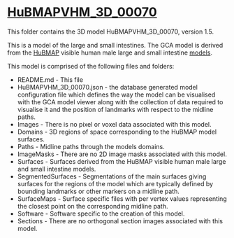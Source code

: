 # [HuBMAPVHM_3D_00070](HuBMAPVHM_3D_00070)

This folder contains the 3D model HuBMAPVHM_3D_00070, version 1.5.

This is a model of the large and small intestines.
The GCA model is derived from the [HuBMAP](https://hubmapconsortium.org/)
visible human male large and small intestine
[models](https://humanatlas.io/3d-reference-library?version=1.1).

This model is comprised of the following files and folders:

* README.md - This file
* HuBMAPVHM_3D_00070.json - the database generated model configuration file
  which defines the way the model can be visualised with the GCA model viewer
  along with the collection of data required to visualise it and the position
  of landmarks with respect to the midline paths.
* Images - There is no pixel or voxel data associated with this model.
* Domains - 3D regions of space corresponding to the HuBMAP model surfaces.
* Paths - Midline paths through the models domains.
* ImageMasks - There are no 2D image masks associated with this model.
* Surfaces - Surfaces derived from the HuBMAP visible human male large and
  small intestine models.
* SegmentedSurfaces - Segmentations of the main surfaces giving surfaces for
  the regions of the model which are typically defined by bounding
  landmarks or other markers on a midline path.
* SurfaceMaps - Surface specific files with per vertex values representing
  the closest point on the corresponding midline path.
* Software - Software specific to the creation of this model.
* Sections - There are no orthogonal section images associated with this
  model.
